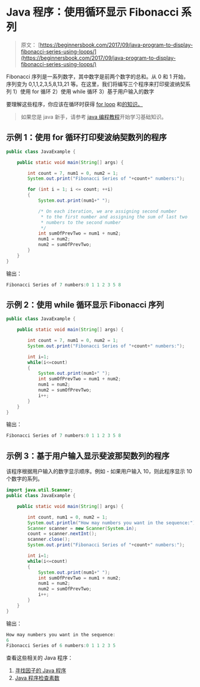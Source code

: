 # Java 程序：使用循环显示 Fibonacci 系列

> 原文： [https://beginnersbook.com/2017/09/java-program-to-display-fibonacci-series-using-loops/](https://beginnersbook.com/2017/09/java-program-to-display-fibonacci-series-using-loops/)

Fibonacci 序列是一系列数字，其中数字是前两个数字的总和。从 0 和 1 开始，序列变为 0,1,1,2,3,5,8,13,21 等。在这里，我们将编写三个程序来打印斐波纳契系列 1）使用 for 循环 2）使用 while 循环 3）基于用户输入的数字

要理解这些程序，你应该在循环时获得 [for loop](https://beginnersbook.com/2015/03/for-loop-in-java-with-example/) 和[的知识。](https://beginnersbook.com/2015/03/while-loop-in-java-with-examples/)

> 如果您是 java 新手，请参考 [java 编程教程](https://beginnersbook.com/java-tutorial-for-beginners-with-examples/)开始学习基础知识。

## 示例 1：使用 for 循环打印斐波纳契数列的程序

```java
public class JavaExample {

    public static void main(String[] args) {

        int count = 7, num1 = 0, num2 = 1;
        System.out.print("Fibonacci Series of "+count+" numbers:");

        for (int i = 1; i <= count; ++i)
        {
            System.out.print(num1+" ");

            /* On each iteration, we are assigning second number
             * to the first number and assigning the sum of last two
             * numbers to the second number
             */
            int sumOfPrevTwo = num1 + num2;
            num1 = num2;
            num2 = sumOfPrevTwo;
        }
    }
}
```

输出：

```java
Fibonacci Series of 7 numbers:0 1 1 2 3 5 8
```

## 示例 2：使用 while 循环显示 Fibonacci 序列

```java
public class JavaExample {

    public static void main(String[] args) {

        int count = 7, num1 = 0, num2 = 1;
        System.out.print("Fibonacci Series of "+count+" numbers:");

        int i=1;
        while(i<=count)
        {
            System.out.print(num1+" ");
            int sumOfPrevTwo = num1 + num2;
            num1 = num2;
            num2 = sumOfPrevTwo;
            i++;
        }
    }
}
```

输出：

```java
Fibonacci Series of 7 numbers:0 1 1 2 3 5 8
```

## 示例 3：基于用户输入显示斐波那契数列的程序

该程序根据用户输入的数字显示顺序。例如 - 如果用户输入 10，则此程序显示 10 个数字的系列。

```java
import java.util.Scanner;
public class JavaExample {

    public static void main(String[] args) {

        int count, num1 = 0, num2 = 1;
        System.out.println("How may numbers you want in the sequence:");
        Scanner scanner = new Scanner(System.in);
        count = scanner.nextInt();
        scanner.close();
        System.out.print("Fibonacci Series of "+count+" numbers:");

        int i=1;
        while(i<=count)
        {
            System.out.print(num1+" ");
            int sumOfPrevTwo = num1 + num2;
            num1 = num2;
            num2 = sumOfPrevTwo;
            i++;
        }
    }
}
```

输出：

```java
How may numbers you want in the sequence:
6
Fibonacci Series of 6 numbers:0 1 1 2 3 5
```

查看这些相关的 Java 程序：

1.  [寻找因子的 Java 程序](https://beginnersbook.com/2017/09/java-program-to-find-factorial-using-for-and-while-loop/)
2.  [Java 程序检查素数](https://beginnersbook.com/2014/01/java-program-to-check-prime-number/)